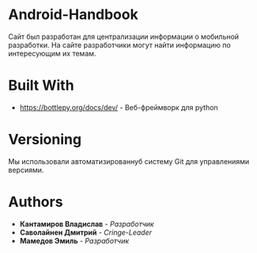 # Android-Handbook
Сайт был разработан для централизации информации о мобильной разработки. На сайте разработчики могут найти информацию по интересующим их темам.
# Built With
* https://bottlepy.org/docs/dev/ - Веб-фреймворк для python
# Versioning
Мы использовали автоматизированнуб систему Git для управлениями версиями.
# Authors
* **Кантамиров Владислав** - *Разработчик*
* **Саволайнен Дмитрий** - *Cringe-Leader*
* **Мамедов Эмиль** - *Разработчик*
